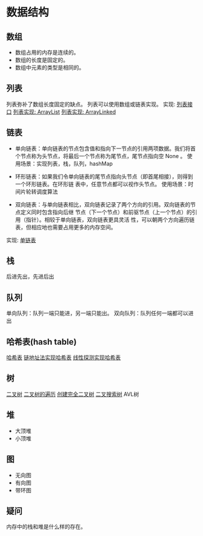 # 数据结构

## 数组
- 数组占用的内存是连续的。
- 数组的长度是固定的。
- 数组中元素的类型是相同的。

## 列表
列表弥补了数组长度固定的缺点。
列表可以使用数组或链表实现。
实现:
[列表接口](./List.ts)
[列表实现: ArrayList](./ArrayList.ts)
[列表实现: ArrayLinked](./ArrayLinked.ts)

## 链表
- 单向链表：单向链表的节点包含值和指向下一节点的引用两项数据。我们将首
个节点称为头节点，将最后一个节点称为尾节点，尾节点指向空 None 。
使用场景：实现列表，栈，队列，hashMap

- 环形链表：如果我们令单向链表的尾节点指向头节点（即首尾相接），则得到一个环形链表。在环形链
表中，任意节点都可以视作头节点。
使用场景：时间片轮转调度算法

- 双向链表：与单向链表相比，双向链表记录了两个方向的引用。双向链表的节点定义同时包含指向后继
节点（下一个节点）和前驱节点（上一个节点）的引用（指针）。相较于单向链表，双向链表更具灵活
性，可以朝两个方向遍历链表，但相应地也需要占用更多的内存空间。

实现:
[单链表](./LinkedList.ts)


## 栈
后进先出，先进后出

## 队列
单向队列：队列一端只能进，另一端只能出。
双向队列：队列任何一端都可以进出

## 哈希表(hash table)
[哈希表](./hash-table.md)
[链地址法实现哈希表](./LinkedHashMap.ts)
[线性探测实现哈希表](./LinearHashMap.ts)

## 树
[二叉树](./binary-tree.md)
[二叉树的遍历](./BinaryTree.ts)
[创建完全二叉树](./CompleteBinaryTree.ts)
[二叉搜索树](./BinarySearchTree.ts)
AVL树


## 堆
- 大顶堆
- 小顶堆

## 图
- 无向图
- 有向图
- 带环图


## 疑问
内存中的栈和堆是什么样的存在。